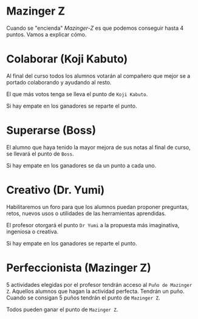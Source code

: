 
# Mazinger Z

Cuando se "encienda" *Mazinger-Z* es que podemos conseguir hasta 4 puntos.
Vamos a explicar cómo.

# Colaborar (Koji Kabuto)

Al final del curso todos los alumnos votarán al compañero que mejor se a portado colaborando y ayudando al resto.

El que más votos tenga se lleva el punto de `Koji Kabuto`.

Si hay empate en los ganadores se reparte el punto.

# Superarse (Boss)

El alumno que haya tenido la mayor mejora de sus notas al final de curso, se llevará el punto de `Boss`.

Si hay empate en los ganadores se da un punto a cada uno.


# Creativo (Dr. Yumi)

Habilitaremos un foro para que los alumnos puedan proponer preguntas, retos, nuevos usos o utilidades de las herramientas aprendidas.

El profesor otorgará el punto `Dr Yumi` a la propuesta más imaginativa, ingeniosa o creativa.

Si hay empate en los ganadores se reparte el punto.

# Perfeccionista (Mazinger Z)

5 actividades elegidas por el profesor tendrán acceso al `Puño de Mazinger Z`.
Aquellos alumnos que hagan la actividad perfecta. Tendrán un puño.
Cuando se consigan 5 puños tendrán el punto de `Mazinger Z`.

Todos pueden ganar el punto de `Mazinger Z`.
